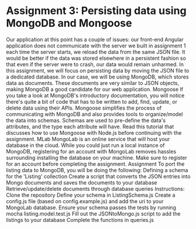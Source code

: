 
# Assignment 3: Persisting data using MongoDB and Mongoose
Our application at this point has a couple of issues:
our front-end Angular application does not communicate with the server we built in assignment 1
each time the server starts, we reload the data from the same JSON file.
It would be better if the data was stored elsewhere in a persistent fashion so that even if the server were to crash, our data would remain unharmed.
In this assignment, we will focus on persisting data by moving the JSON file to a dedicated database. In our case, we will be using MongoDB, which stores data as documents. These documents are very similar to JSON objects, making MongoDB a good candidate for our web application.
Mongoose
If you take a look at MongoDB's introductory documentation, you will notice there's quite a bit of code that has to be written to add, find, update, or delete data using their APIs. Mongoose simplifies the process of communicating with MongoDB and also provides tools to organize/model the data into schemas. Schemas are used to pre-define the data's attributes, and the type each attribute will have. Read this tutorial that discusses how to use Mongoose with Node.js before continuing with the assignment.
MLab
MongoLab is an online service that will host your database in the cloud. While you could just run a local instance of MongoDB, registering for an account with MongoLab removes hassles surrounding installing the database on your machine. Make sure to register for an account before completing the assignment.
Assignment
To port the listing data to MongoDB, you will be doing the following:
Defining a schema for the 'Listing' collection
Create a script that converts the JSON entries into Mongo documents and saves the documents to your database
Retrieve/update/delete documents through database queries
Instructions:
Clone the repository
Define your schema in ListingSchema.js
Create a config.js file (based on config.example.js) and add the uri to your MongoLab database.
Ensure your schema passes the tests by running mocha listing.model.test.js
Fill out the JSONtoMongo.js script to add the listings to your database
Complete the functions in queries.js
